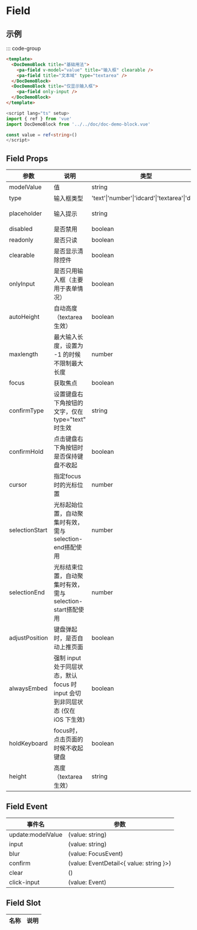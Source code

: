 # Field

## 示例

<!--codes start-->

::: code-group

```html [template]
<template>
  <DocDemoBlock title="基础用法">
    <pa-field v-model="value" title="输入框" clearable />
    <pa-field title="文本域" type="textarea" />
  </DocDemoBlock>
  <DocDemoBlock title="仅显示输入框">
    <pa-field only-input />
  </DocDemoBlock>
</template>
```
```ts [script]
<script lang="ts" setup>
import { ref } from 'vue'
import DocDemoBlock from '../../doc/doc-demo-block.vue'

const value = ref<string>()
</script>
```

<!--codes end-->

## Field Props

<!--props start-->

| 参数 | 说明 | 类型 | 默认值 |
| --- | ----- | --- | --- |
| modelValue | 值 | string |  '' |
| type | 输入框类型 | 'text'\|'number'\|'idcard'\|'textarea'\|'digit' |  'text' |
| placeholder | 输入提示 | string |  '请输入' |
| disabled | 是否禁用 | boolean | - |
| readonly | 是否只读 | boolean | - |
| clearable | 是否显示清除控件 | boolean | - |
| onlyInput | 是否只用输入框（主要用于表单情况） | boolean | - |
| autoHeight | 自动高度（textarea生效） | boolean | - |
| maxlength | 最大输入长度，设置为 -1 的时候不限制最大长度 | number |  -1 |
| focus | 获取焦点 | boolean | - |
| confirmType | 设置键盘右下角按钮的文字，仅在 type="text" 时生效 | string | - |
| confirmHold | 点击键盘右下角按钮时是否保持键盘不收起 | boolean | - |
| cursor | 指定focus时的光标位置 | number | - |
| selectionStart | 光标起始位置，自动聚集时有效，需与selection-end搭配使用 | number | - |
| selectionEnd | 光标结束位置，自动聚集时有效，需与selection-start搭配使用 | number | - |
| adjustPosition | 键盘弹起时，是否自动上推页面 | boolean |  true |
| alwaysEmbed | 强制 input 处于同层状态，默认 focus 时 input 会切到非同层状态 (仅在 iOS 下生效) | boolean | - |
| holdKeyboard | focus时，点击页面的时候不收起键盘 | boolean | - |
| height | 高度（textarea生效） | string |  '75px' |

<!--props end-->

## Field Event

<!--event start-->

| 事件名 | 参数 |
| --- | --- |
| update:modelValue | (value: string)  |
| input | (value: string)  |
| blur | (value: FocusEvent)  |
| confirm | (value: EventDetail\<{ value: string }\>)  |
| clear | ()  |
| click-input | (value: Event)  |

<!--event end-->

## Field Slot

<!--slot start-->

| 名称 | 说明 |
| --- | --- |


<!--slot end-->

